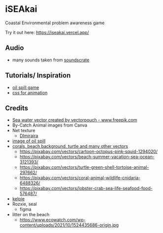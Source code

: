 # iSEAkai
Coastal Environmental problem awareness game

Try it out here: https://iseakai.vercel.app/

## Audio 
- many sounds taken from [soundscrate](https://soundscrate.com/)

## Tutorials/ Inspiration
- [oil spill game](https://codepen.io/franksLaboratory/pen/yLJdOBM)
- [css for animation](https://stackoverflow.com/questions/27332634/css-animation-switch-between-two-images)

## Credits

* <a href='https://www.freepik.com/vectors/sea-water'>Sea water vector created by vectorpouch - www.freepik.com</a>
* By-Catch Animal images from Canva
* Net texture 
    - [DImiraira](https://www.istockphoto.com/portfolio/Dimiraira?mediatype=illustration)
* [image of oil spill](https://www.newyorker.com/magazine/2011/03/14/the-gulf-war)
* [corals, beach background, turtle and many other vectors](pixabay.com)
    - https://pixabay.com/vectors/cartoon-octopus-pink-squid-1294020/
    - https://pixabay.com/vectors/beach-summer-vacation-sea-ocean-3121393/
    - https://pixabay.com/vectors/turtle-green-shell-tortoise-animal-297662/
    - https://pixabay.com/vectors/coral-animal-wildlife-cnidaria-6488326/
    - https://pixabay.com/vectors/lobster-crab-sea-life-seafood-food-576487/
* [kelpie](https://www.google.com/search?q=kelpie+png+creature&tbm=isch&ved=2ahUKEwizgLC-16X4AhXKjNgFHXP_DNwQ2-cCegQIABAA&oq=kelpie+png+creature&gs_lcp=CgNpbWcQAzoECCMQJzoGCAAQHhAIOgQIABAeUIUFWPUlYKsnaAFwAHgAgAFciAHxBJIBAjEzmAEAoAEBqgELZ3dzLXdpei1pbWfAAQE&sclient=img&ei=m7CkYvPGC8qZ4t4P8_6z4A0&bih=927&biw=1298&rlz=1C1ONGR_enSG980SG980#imgrc=ApEQ0bouRjbvWM)
* Rozxie, seal
    - figma
* litter on the beach
    - https://www.ecowatch.com/wp-content/uploads/2021/10/1524435686-origin.jpg
